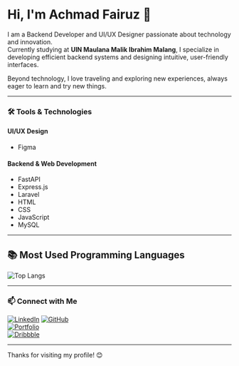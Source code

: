 # Hi, I'm Achmad Fairuz 👋

I am a Backend Developer and UI/UX Designer passionate about technology and innovation.  
Currently studying at **UIN Maulana Malik Ibrahim Malang**, I specialize in developing efficient backend systems and designing intuitive, user-friendly interfaces.  

Beyond technology, I love traveling and exploring new experiences, always eager to learn and try new things.

---

### 🛠️ Tools & Technologies

#### UI/UX Design  
- Figma

#### Backend & Web Development  
- FastAPI  
- Express.js  
- Laravel  
- HTML  
- CSS  
- JavaScript  
- MySQL

---

## 📚 Most Used Programming Languages
![Top Langs](https://github-readme-stats.vercel.app/api/top-langs/?username=achfairuz&layout=compact&theme=radical)


---


### 📫 Connect with Me  
[![LinkedIn](https://img.shields.io/badge/LinkedIn-0077B5?logo=linkedin&logoColor=white)]([https://www.linkedin.com/in/achfairuz](https://www.linkedin.com/in/achmad-fairuz-27521b24b/))  
[![GitHub](https://img.shields.io/badge/GitHub-181717?logo=github&logoColor=white)](https://github.com/achfairuz)  
[![Portfolio](https://img.shields.io/badge/Portfolio-00BFFF?logo=vercel&logoColor=white)](https://iyusportofolio.vercel.app/)  
[![Dribbble](https://img.shields.io/badge/Dribbble-EA4C89?logo=dribbble&logoColor=white)](https://dribbble.com/iyuz14)

---

Thanks for visiting my profile! 😊
